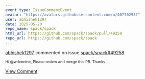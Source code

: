 ```yaml
---
event_type: IssueCommentEvent
avatar: "https://avatars.githubusercontent.com/u/40770293?"
user: abhishek1297
date: 2025-05-20
repo_name: spack/spack
html_url: https://github.com/spack/spack/pull/49258
repo_url: https://github.com/spack/spack
---
```


<a href='https://github.com/abhishek1297' target='_blank'>abhishek1297</a> commented on issue <a href='https://github.com/spack/spack/pull/49258' target='_blank'>spack/spack#49258</a>.

<small>Hi @wdconinc, Please review and merge this PR. Thanks...</small>

<a href='https://github.com/spack/spack/pull/49258' target='_blank'>View Comment</a>